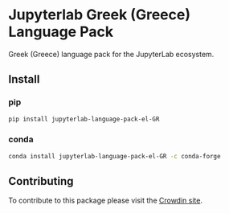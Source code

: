 # Jupyterlab Greek (Greece) Language Pack

Greek (Greece) language pack for the JupyterLab ecosystem.

## Install

### pip

```bash
pip install jupyterlab-language-pack-el-GR
```

### conda

```bash
conda install jupyterlab-language-pack-el-GR -c conda-forge
```

## Contributing

To contribute to this package please visit the [Crowdin site](https://crowdin.com/project/jupyterlab).
